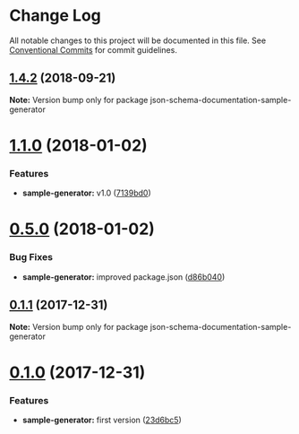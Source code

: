 # Change Log

All notable changes to this project will be documented in this file.
See [Conventional Commits](https://conventionalcommits.org) for commit guidelines.

<a name="1.4.2"></a>
## [1.4.2](https://github.com/FGRibreau/json-schema-documentation/compare/v1.4.1...v1.4.2) (2018-09-21)




**Note:** Version bump only for package json-schema-documentation-sample-generator

<a name="1.1.0"></a>
# [1.1.0](https://github.com/FGRibreau/json-schema-documentation/compare/v0.5.4...v1.1.0) (2018-01-02)


### Features

* **sample-generator:** v1.0 ([7139bd0](https://github.com/FGRibreau/json-schema-documentation/commit/7139bd0))




<a name="0.5.0"></a>
# [0.5.0](https://github.com/FGRibreau/json-schema-documentation/compare/v0.4.0...v0.5.0) (2018-01-02)


### Bug Fixes

* **sample-generator:** improved package.json ([d86b040](https://github.com/FGRibreau/json-schema-documentation/commit/d86b040))




<a name="0.1.1"></a>
## [0.1.1](https://github.com/FGRibreau/json-schema-documentation/compare/v0.1.0...v0.1.1) (2017-12-31)




**Note:** Version bump only for package json-schema-documentation-sample-generator

<a name="0.1.0"></a>
# [0.1.0](https://github.com/FGRibreau/json-schema-documentation/compare/v0.0.2...v0.1.0) (2017-12-31)


### Features

* **sample-generator:** first version ([23d6bc5](https://github.com/FGRibreau/json-schema-documentation/commit/23d6bc5))
